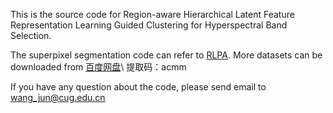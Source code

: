 This is the source code for Region-aware Hierarchical Latent Feature Representation Learning Guided Clustering for Hyperspectral Band Selection.

The superpixel segmentation code can refer to <a href=https://github.com/junjun-jiang/RLPA>RLPA</a>.
More datasets can be downloaded from <a href=https://pan.baidu.com/s/1Ktcn7khmtYpw_1ziMMuc0g>百度网盘</a>\\
提取码：acmm

If you have any question about the code, please send email to wang_jun@cug.edu.cn

